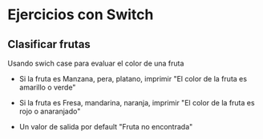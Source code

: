 # Ejercicios con Switch

## Clasificar frutas

Usando swich case para evaluar el color de una fruta

- Si la fruta es Manzana, pera, platano, imprimir "El color de la fruta es amarillo o verde"

- Si la fruta es Fresa, mandarina, naranja, imprimir "El color de la fruta es rojo o anaranjado"

- Un valor de salida por default "Fruta no encontrada"